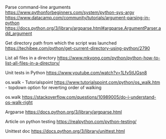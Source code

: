 Parse command-line arguments
https://www.pythonforbeginners.com/system/python-sys-argv
https://www.datacamp.com/community/tutorials/argument-parsing-in-python
https://docs.python.org/3/library/argparse.html#argparse.ArgumentParser.add_argument

Get directory path from which the script was launched
https://techibee.com/python/get-current-directory-using-python/2790

List all files in a directory
https://www.mkyong.com/python/python-how-to-list-all-files-in-a-directory/

Unit tests in Python
https://www.youtube.com/watch?v=1Lfv5tUGsn8

os.walk - Tutorialspoint
https://www.tutorialspoint.com/python/os_walk.htm
    - topdown option for reverting order of walking

os.walk
https://stackoverflow.com/questions/10989005/do-i-understand-os-walk-right

Argparse
https://docs.python.org/3/library/argparse.html

Article on python testing
https://realpython.com/python-testing/

Unittest doc
https://docs.python.org/3/library/unittest.html
